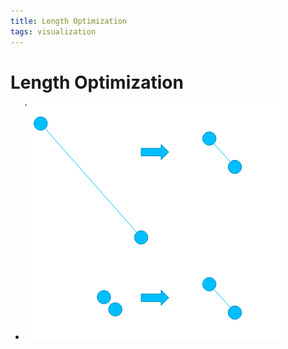 ```yaml
---
title: Length Optimization
tags: visualization
---
```


# Length Optimization
- ![im](assets/Pasted%20Image%2020220418123246.png)












































































